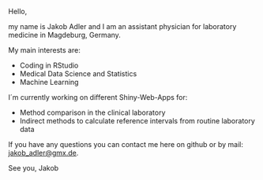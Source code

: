 Hello,

my name is Jakob Adler and I am an assistant physician for laboratory medicine in Magdeburg, Germany.

My main interests are:

- Coding in RStudio
- Medical Data Science and Statistics
- Machine Learning

I´m currently working on different Shiny-Web-Apps for:
- Method comparison in the clinical laboratory
- Indirect methods to calculate reference intervals from routine laboratory data

If you have any questions you can contact me here on github or by mail: jakob_adler@gmx.de.

See you,
Jakob

<!---
Bussard91/Bussard91 is a ✨ special ✨ repository because its `README.md` (this file) appears on your GitHub profile.
You can click the Preview link to take a look at your changes.
--->
